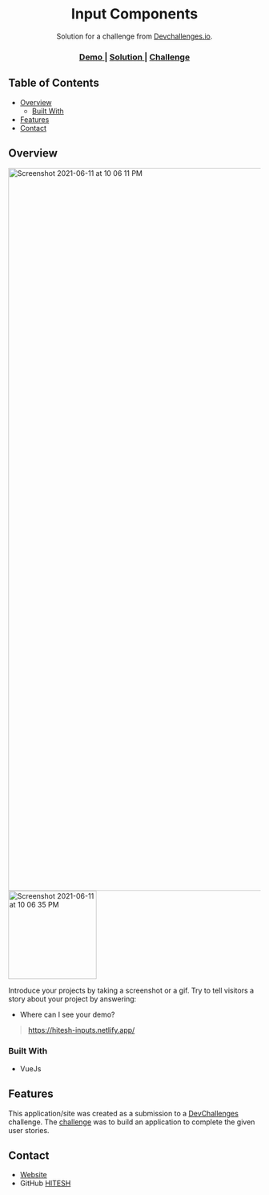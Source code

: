 <!-- Please update value in the {}  -->

<h1 align="center">Input Components</h1>

<div align="center">
   Solution for a challenge from  <a href="http://devchallenges.io" target="_blank">Devchallenges.io</a>.
</div>

<div align="center">
  <h3>
    <a href="https://hitesh-inputs.netlify.app/">
      Demo
    </a>
    <span> | </span>
    <a href="https://hitesh-inputs.netlify.app//">
      Solution
    </a>
    <span> | </span>
    <a href="https://devchallenges.io/challenges/Jymh2b2FyebRTUljkNcb">
      Challenge
    </a>
  </h3>
</div>

<!-- TABLE OF CONTENTS -->

## Table of Contents

- [Overview](#overview)
  - [Built With](#built-with)
- [Features](#features)
- [Contact](#contact)

<!-- OVERVIEW -->

## Overview

<img width="1440" alt="Screenshot 2021-06-11 at 10 06 11 PM" src="https://user-images.githubusercontent.com/58116679/121720962-5536e980-cb01-11eb-98a5-259ce0faab54.png">

<img width="176" alt="Screenshot 2021-06-11 at 10 06 35 PM" src="https://user-images.githubusercontent.com/58116679/121720972-59fb9d80-cb01-11eb-823b-b1b15fa052fd.png">


Introduce your projects by taking a screenshot or a gif. Try to tell visitors a story about your project by answering:

- Where can I see your demo?
> https://hitesh-inputs.netlify.app/

### Built With

<!-- This section should list any major frameworks that you built your project using. Here are a few examples.-->

- VueJs

## Features

<!-- List the features of your application or follow the template. Don't share the figma file here :) -->

This application/site was created as a submission to a [DevChallenges](https://devchallenges.io/challenges) challenge. The [challenge](https://devchallenges.io/challenges/Jymh2b2FyebRTUljkNcb) was to build an application to complete the given user stories.

## Contact

- [Website](https://hitesh-inputs.netlify.app/)
- GitHub [HITESH](https://github.com/hitesh-coder)
